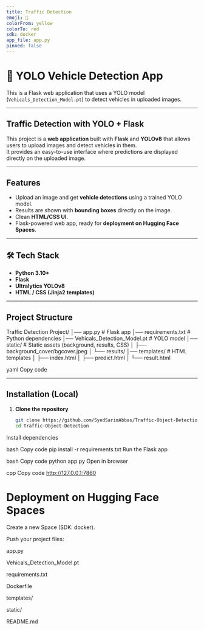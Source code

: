 ```yaml
---
title: Traffic Detection
emoji: 🚗
colorFrom: yellow
colorTo: red
sdk: docker
app_file: app.py
pinned: false
---
```


# 🚗 YOLO Vehicle Detection App

This is a Flask web application that uses a YOLO model (`Vehicals_Detection_Model.pt`) to detect vehicles in uploaded images.

---

## Traffic Detection with YOLO + Flask

This project is a **web application** built with **Flask** and **YOLOv8** that allows users to upload images and detect vehicles in them.  
It provides an easy-to-use interface where predictions are displayed directly on the uploaded image.

---

##  Features
- Upload an image and get **vehicle detections** using a trained YOLO model.  
- Results are shown with **bounding boxes** directly on the image.  
- Clean **HTML/CSS UI**.  
- Flask-powered web app, ready for **deployment on Hugging Face Spaces**.  

---

## 🛠 Tech Stack
- **Python 3.10+**
- **Flask**
- **Ultralytics YOLOv8**
- **HTML / CSS (Jinja2 templates)**

---

##  Project Structure
Traffic Detection Project/
│── app.py # Flask app
│── requirements.txt # Python dependencies
│── Vehicals_Detection_Model.pt # YOLO model
│── static/ # Static assets (background, results, CSS)
│ ├── background_cover/bgcover.jpeg
│ └── results/
│── templates/ # HTML templates
│ ├── index.html
│ ├── predict.html
│ └── result.html

yaml
Copy code

---

##  Installation (Local)

1. **Clone the repository**
   ```bash
   git clone https://github.com/SyedSarimAbbas/Traffic-Object-Detection.git
   cd Traffic-Object-Detection
Install dependencies

bash
Copy code
pip install -r requirements.txt
Run the Flask app

bash
Copy code
python app.py
Open in browser

cpp
Copy code
http://127.0.0.1:7860

# Deployment on Hugging Face Spaces
Create a new Space (SDK: docker).

Push your project files:

app.py

Vehicals_Detection_Model.pt

requirements.txt

Dockerfile

templates/

static/

README.md
